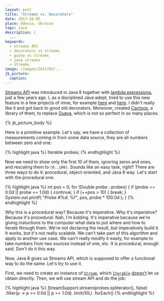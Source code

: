 ```yaml
---
layout: post
title: "Streams vs. Decorators"
date: 2017-10-05
place: Odessa, Ukraine
tags: java
description: |
  ...
keywords:
  - streams API
  - decorators vs streams
  - guava vs streams
  - java streams
  - streams
image: /images/2017/02/...
jb_picture:
  caption:
---
```


[Streams API](http://www.oracle.com/technetwork/articles/java/ma14-java-se-8-streams-2177646.html)
was introduced in Java&nbsp;8 together with
[lambda expressions](http://openjdk.java.net/projects/lambda/), just a few
years ago. I, as a disciplined Java adept, tried to use this new feature
in a few projects of mine, for example
[here](https://github.com/yegor256/jare/blob/0.11/src/main/java/io/jare/dynamo/DyUser.java#L85-L88) and
[here](https://github.com/yegor256/wring/blob/0.17.2/src/main/java/io/wring/dynamo/DyEvents.java#L95-L98).
I didn't really like it and got back to good old decorators. Moreover,
created [Cactoos](http://www.cactoos.org), a library of them, to replace
[Guava](https://github.com/google/guava), which is not so perfect in so many places.

<!--more-->

{% jb_picture_body %}

Here is a primitive example. Let's say, we have a collection of measurements
coming in from some data source, they are all numbers between zero and one:

{% highlight java %}
Iterable<Double> probes;
{% endhighlight %}

Now we need to show only the first 10 of them, ignoring zeros and ones,
and rescaling them to `(0..100)`. Sounds like an easy task, right? There
are three ways to do it: procedural, object-oriented, and Java&nbsp;8 way. Let's
start with the procedural one:

{% highlight java %}
int pos = 0;
for (Double probe : probes) {
  if (probe == 0.0d || probe == 1.0d) {
    continue;
  }
  if (++pos > 10) {
    break;
  }
  System.out.printf(
    "Probe #%d: %f", pos, probe * 100.0d
  );
}
{% endhighlight %}

Why this is a procedural way? Because it's imperative. Why it's imperative?
Because it's procedural. Nah, I'm kidding. It's imperative because we're
giving instuctions to the computer what data to put where and how to
iterate through them. We're not declaring the result, but imperatively
build it. It works, but it's not really scalable. We can't take part of this
algorithm and apply to another use case. We can't really modify it easily,
for example to take numbers from two sources instead of one, etc.
It is procedural, enough said. Don't do it this way.

Now, Java&nbsp;8 gives us Streams API, which is supposed to offer a
functional way to do the same. Let's try to use it.

First, we need to create an instance of
[`Stream`](https://docs.oracle.com/javase/8/docs/api/java/util/stream/Stream.html),
which
[`Iterable`](https://docs.oracle.com/javase/8/docs/api/java/lang/Iterable.html)
[doesn't](https://stackoverflow.com/questions/23114015/)
let us obtain directly. Then, we will use stream API and do the job:

{% highlight java %}
StreamSupport.stream(probes.spliterator(), false)
  .filter(p -> p == 0.0d || p == 1.0d)
  .limit(10L)
  .forEach()
{% endhighlight %}




